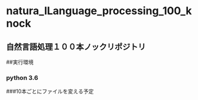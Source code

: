 # natura_lLanguage_processing_100_knock
## 自然言語処理１００本ノックリポジトリ

##実行環境
### python 3.6

###10本ごとにファイルを変える予定
